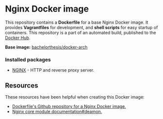 # Nginx Docker image

This repository contains a **Dockerfile** for a base Nginx Docker image. It provides **Vagrantfiles** for development, and **shell scripts** for easy startup of containers. This repository is a part of an automated build, published to the [Docker Hub][docker_hub_repository].

**Base image:** [bachelorthesis/docker-arch][docker_hub_base_image]

[docker_hub_repository]: https://registry.hub.docker.com/u/bachelorthesis/nginx/
[docker_hub_base_image]: https://registry.hub.docker.com/u/bachelorthesis/archlinux/

### Installed packages

* [NGINX][nginx] - HTTP and reverse proxy server.

[nginx]: http://nginx.org/

## Resources

These resources have been helpful when creating this Docker image:

* [Dockerfile's Github repository for a Nginx Docker image.][github_repository_dockerfile_nginx]
* [Nginx core module documentation#deamon.][nginx_core_module_documentation#deamon]

[github_repository_dockerfile_nginx]: https://github.com/dockerfile/nginx
[nginx_core_module_documentation#deamon]: http://nginx.org/en/docs/ngx_core_module.html#daemon